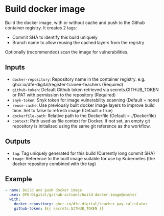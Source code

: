 # Build docker image

Build the docker image, with or without cache and push to the Github container registry. It creates 2 tags:
- Commit SHA to identify this build uniquely
- Branch name to allow reusing the cached layers from the registry

Optionally (recommended) scan the image for vulnerabilities.

## Inputs
- `docker-repository`: Repository name in the container registry. e.g. ghcr.io/dfe-digital/register-trainee-teachers (Required)
- `github-token`: Default Github token retrieved via secrets.GITHUB_TOKEN or PAT with permission to the repository (Required)
- `snyk-token`: Snyk token for image vulnerability scanning (Default = none)
- `reuse-cache`: Use previously built docker image layers to improve build time. Set to false to refresh image (Default = true)
- `dockerfile-path`: Relative path to the Dockerfile (Default = ./Dockerfile)
- `context`: Path used as file context for Docker. If not set, an empty git repository is initialised using the same git reference as the workflow.
## Outputs
- `tag`: Tag uniquely generated for this build (Currently long commit SHA)
- `image`: Reference to the built image suitable for use by Kubernetes (the docker repository combined with the tag)

## Example

```yaml
- name: Build and push docker image
  uses: DFE-Digital/github-actions/build-docker-image@master
  with:
    docker-repository: ghcr.io/dfe-digital/teacher-pay-calculator
    github-token: ${{ secrets.GITHUB_TOKEN }}
```
